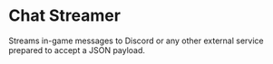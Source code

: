 # Chat Streamer
Streams in-game messages to Discord or any other external service prepared to accept a JSON payload.
